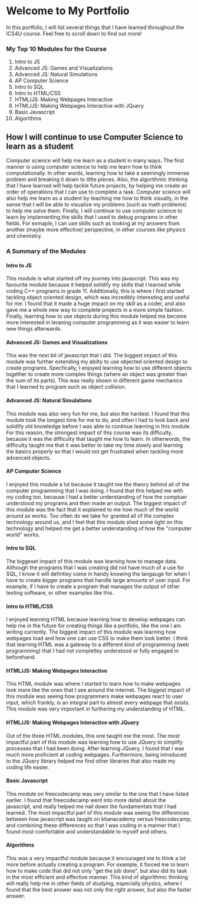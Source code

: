 # Welcome to My Portfolio

In this portfolio, I will list several things that I have learned throughout the ICS4U course. Feel free to scroll down to find out more!

### My Top 10 Modules for the Course
1. Intro to JS 
2. Advanced JS: Games and Visualizations 
3. Advanced JS: Natural Simulations
4. AP Computer Science
5. Intro to SQL 
6. Intro to HTML/CSS
7. HTML/JS: Making Webpages Interactive
8. HTML/JS: Making Webpages Interactive with JQuery
9. Basic Javascript
10. Algorithms 

## How I will continue to use Computer Science to learn as a student 
Computer science will help me learn as a student in many ways. The first manner is using computer science to help me learn how to think computationally. In other words, learning how to take a seemingly immense problem and breaking it down to little pieces. Also, the algortihmic thinking that I have learned will help tackle future projects, by helping me create an order of operations that I can use to complete a task. Computer science will also help me learn as a student by teaching me how to think visually, in the sense that I will be able to visualize my problems (such as math problems) to help me solve them. Finally, I will continue to use computer science to learn by implementing the skills that I used to debug programs in other fields. For exmaple, I can use skills such as looking at my answers from another (maybe more effective) perspective, in other courses like physics and chemistry. 

### A Summary of the Modules
#### Intro to JS
This module is what started off my journey into javascript. This was my favourite module because it helped solidify my skills that I learned while coding C++ programs in grade 11. Additionally, this is where I first started tackling object oriented design, which was incredibly interesting and useful for me. I found that it made a huge impact on my skill as a coder, and also gave me a whole new way to complete projects in a more simple fashion. Finally, learning how to use objects during this module helped me become more interested in leraning computer programming as it was easier to learn new things afterwards. 

#### Advanced JS: Games and Visualizations 
This was the next bit of javascript that I did. The biggest impact of this module was further extending my abilty to use objected oriented design to create programs. Specfically, I enjoyed learning how to use different objects together to create more complex things (where an object was greater than the sum of its parts). This was really shown in different game mechanics that I learned to program such as object collision. 

#### Advanced JS: Natural Simulations
This module was also very fun for me, but also the hardest. I found that this module took the longest time for me to do, and often I had to look back and solidify old knowledge before I was able to continue learning in this module. For this reason, the strongest impact of this course was its difficulty, because it was the difficulty that taught me how to learn. In otherwords, the difficulty taught me that it was better to take my time slowly and learning the basics properly so that I would not get frustrated when tackling more advanced objects.

#### AP Computer Science
I enjoyed this module a lot because it taught me the theory behind all of the computer programming that I was doing. I found that this helped me with my coding too, because I had a better understanding of how the comptuer understood my programs and then made an output. The biggest impact of this module was the fact that it explained to me how much of the world around as works. Too often do we take for granted all of the complex technology around us, and I feel that this module shed some light on this technology and helped me get a better understanding of how the "computer world" works. 

#### Intro to SQL
The biggeset impact of this module was learning how to manage data. Although the programs that I was creating did not have much of a use for SQL, I know it will defintley come in handy knowing the langauge for when I have to create bigger programs that handle large amounts of user input. For example, if I have to create a program that manages the output of other testing software, or other examples like this. 

#### Intro to HTML/CSS
I enjoyed learning HTML because learning how to develop webpages can help me in the future for creating things like a portfolio, like the one I am writing currently. The biggest impact of this module was learning how webpages load and how one can use CSS to make them look better. I think that learning HTML was a gateway to a different kind of programming (web programming) that I had not completley understood or fully engaged in beforehand. 

#### HTML/JS: Making Webpages Interactive
This HTML module was where I started to learn how to make webpages look more like the ones that I see around the internet. The biggest impact of this module was seeing how programmers make webpages react to user input, which frankly, is an integral part to almost every webpage that exists. This module was very important in furthering my understanding of HTML. 

#### HTML/JS: Making Webpages Interactive with JQuery
Out of the three HTML modules, this one taught me the most. The most impactful part of this module was learning how to use JQuery to simplify processes that I had been doing. After learning JQuery, I found that I was much more proficient at coding webpages. Furthermore, being introduced to the JQuery library helped me find other libraries that also made my coding life easier. 

#### Basic Javascript
This module on freecodecamp was very similar to the one that I have listed earlier. I found that freecodecamp went into more detail about the javascript, and really helped me nail down the fundamentals that I had learned. The most impactful part of this module was seeing the differences between how javascript was taught on khanacademy versus freecodecamp, and combining these differences so that I was coding in a manner that I found most comfortable and understandable to myself and others. 

#### Algorithms 
This was a very impactful module because it encouraged me to think a lot more before actually creating a program. For example, it forced me to learn how to make code that did not only "get the job done", but also did its task in the most efficient and effective manner. This kind of algorithmic thinking will really help me in other fields of studying, especially physics, where I found that the best answer was not only the right answer, but also the faster answer.   
